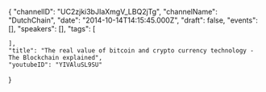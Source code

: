 {
    "channelID": "UC2zjki3bJIaXmgV_LBQ2jTg",
    "channelName": "DutchChain",
    "date": "2014-10-14T14:15:45.000Z",
    "draft": false,
    "events": [],
    "speakers": [],
    "tags": [

    ],
    "title": "The real value of bitcoin and crypto currency technology - The Blockchain explained",
    "youtubeID": "YIVAluSL9SU"
}
